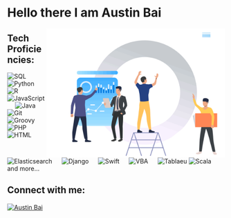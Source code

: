 # Hello there I am Austin Bai

<p><img align="right" height='300' src="https://github.com/BaiShuoyang/BaiShuoyang/blob/main/1.1.1-img3-2.gif" /></p>

## Tech Proficiencies:

<p align="left"> 
  <a> 
     <img alt="SQL" src="https://img.shields.io/badge/-SQL-brightgreen?logo=mysql">
   </a>
  &emsp;
   <a>
    <img alt="Python" src="https://img.shields.io/badge/Python%20-%2314354C.svg?logo=python&logoColor=white">
  </a>
  &emsp;
  <a>
    <img alt="R" src="https://img.shields.io/badge/-R-orange?logo=r">
  </a>
  &emsp;
    <a> 
     <img alt="JavaScript" src="https://img.shields.io/badge/JavaScript%20-%23F7DF1E.svg?logo=javascript&logoColor=black">
   </a>
  &emsp;
  <a> 
     <img alt="Java" src="https://img.shields.io/badge/-Java-blue?logo=java">
   </a>
  &emsp;
  <a>
    <img alt="Git" src="https://img.shields.io/badge/-git-red?logo=git&logoColor=white"/>
  </a>
  &emsp; 
    <a>
    <img alt="Groovy" src="https://img.shields.io/badge/-Groovy-grey?logo=apachegroovy&logoColor=white"/>
  </a>
  &emsp; 
  <a>
    <img alt="PHP" src="https://img.shields.io/badge/-PHP-black?logo=php&logoColor=white"/>
  </a>
  &emsp; 
  <a>
    <img alt="HTML" src="https://img.shields.io/badge/-HTML-violet?logo=html5&logoColor=white"/>
  </a>
  &emsp; 
  <a> 
    <img alt="Elasticsearch" src="https://img.shields.io/badge/-ElasticSearch-brightgreen?logo=elasticsearch&logoColor=white">
  </a> 
  &emsp;
  <a> 
    <img alt="Django" src="https://img.shields.io/badge/-Django-green?logo=django&Color=white">
  </a> 
  &emsp;
  <a>
    <img alt="Swift" src="https://img.shields.io/badge/-Swift-orange?logo=swift&logoColor=white"/>
  </a>
  &emsp; 
  <a>
    <img alt="VBA" src="https://img.shields.io/badge/-VBA-blue?logo=vba&logoColor=white"/>
  </a>
  &emsp; 
  <a>
    <img alt="Tablaeu" src="https://img.shields.io/badge/-Tablaeu-red?logo=Tablaeu&logoColor=white"/>
  </a>
  <a>
    <img alt="Scala" src="https://img.shields.io/badge/-Scala-purple?logo=scala&logoColor=white"/>
  </a>
  &emsp; <span>and more... <span/>
</p>


## Connect with me:
<p align="left">
  <a href="https://www.linkedin.com/in/austin-bai/" target="blank"><img align="center"
      src="https://raw.githubusercontent.com/rahuldkjain/github-profile-readme-generator/master/src/images/icons/Social/linked-in-alt.svg"
      alt="Austin Bai" height="30" width="40" /></a>
</p>
